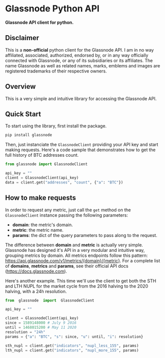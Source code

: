 
# Glassnode Python API

**Glassnode API client for python.**

## Disclaimer

This is a **non-official** python client for the Glassnode API.
I am in no way affiliated, associated, authorized, endorsed by, or in any way officially connected with Glassnode, or any of its subsidiaries or its affiliates. The name Glassnode as well as related names, marks, emblems and images are registered trademarks of their respective owners.

## Overview
This is a very simple and intuitive library for accessing the Glassnode API.

## Quick Start

To start using the library, first install the package.
```bash
pip install glassnode
```
Then, just instanciate the `GlassnodeClient` providing your API key and start making requests.
Here's a code sample that demonstrates how to get the full history of BTC addresses count.
```python
from glassnode import GlassnodeClient

api_key = ""
client = GlassnodeClient(api_key)
data = client.get("addresses", "count", {"a": "BTC"})
```

## How to make requests
In order to request any metric, just call the `get` method on the `GlassnodeClient` instance passing the following parameters:

* **domain**: the metric's domain.
* **metric**: the metric name.
* **params**: the dict of the query parameters to pass along to the request.

The difference between **domain** and **metric** is actually very simple. Glassnode has designed it's API in a very modular and intuitive way, grouping metrics by domain.
All metrics endpoints follow this pattern: https://api.glassnode.com/v1/metrics/{domain}/{metric}.
For a complete list of **domains**, **metrics** and **params**, see their official API docs (https://docs.glassnode.com).

Here's another example. This time we'll use the client to get both the STH and LTH NUPL for the market cycle from the 2016 halving to the 2020 halving, with a 24h resolution.
```python
from  glassnode  import  GlassnodeClient

api_key = ""

client = GlassnodeClient(api_key)
since = 1589148000 # July 9 2016
until = 1468015200 # May 11 2020
resolution = "24h"
params = {"a": "BTC", "s": since, "u": until, "i": resolution}

sth_nupl = client.get("indicators", "nupl_less_155", params)
lth_nupl = client.get("indicators", "nupl_more_155", params)
```
